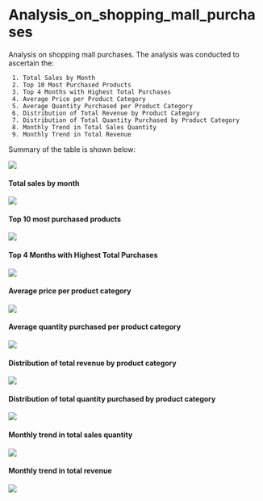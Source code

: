 # Analysis_on_shopping_mall_purchases
Analysis on shopping mall purchases. The analysis was conducted to ascertain the:

     1. Total Sales by Month
     2. Top 10 Most Purchased Products
     3. Top 4 Months with Highest Total Purchases
     4. Average Price per Product Category
     5. Average Quantity Purchased per Product Category
     6. Distribution of Total Revenue by Product Category
     7. Distribution of Total Quantity Purchased by Product Category
     8. Monthly Trend in Total Sales Quantity
     9. Monthly Trend in Total Revenue

Summary of the table is shown below:


![](https://github.com/JosephOfosu-Nkrumah/Analysis_on_shopping_mall_purchases/blob/main/Table.png)


#### Total sales by month

![](https://github.com/JosephOfosu-Nkrumah/Analysis_on_shopping_mall_purchases/blob/main/Total%20Sales%20by%20Month.png)


#### Top 10 most purchased products

![](https://github.com/JosephOfosu-Nkrumah/Analysis_on_shopping_mall_purchases/blob/main/Top%2010%20Most%20Purchased%20Products.png)


#### Top 4 Months with Highest Total Purchases

![](https://github.com/JosephOfosu-Nkrumah/Analysis_on_shopping_mall_purchases/blob/main/Top%204%20Months%20with%20Highest%20Total%20Purchases.png)


#### Average price per product category

![](https://github.com/JosephOfosu-Nkrumah/Analysis_on_shopping_mall_purchases/blob/main/Average%20Price%20per%20Product%20Category.png)


#### Average quantity purchased per product category

![](https://github.com/JosephOfosu-Nkrumah/Analysis_on_shopping_mall_purchases/blob/main/Average%20Quantity%20Purchased%20per%20Product%20Category.png)


#### Distribution of total revenue by product category

![](https://github.com/JosephOfosu-Nkrumah/Analysis_on_shopping_mall_purchases/blob/main/Distribution%20of%20Total%20Revenue%20by%20Product%20Category.png)


#### Distribution of total quantity purchased by product category

![](https://github.com/JosephOfosu-Nkrumah/Analysis_on_shopping_mall_purchases/blob/main/Distribution%20of%20Total%20Quantity%20Purchased%20by%20Product%20Category.png)


#### Monthly trend in total sales quantity

![](https://github.com/JosephOfosu-Nkrumah/Analysis_on_shopping_mall_purchases/blob/main/Monthly%20Trend%20in%20Total%20Sales%20Quantity.png)


#### Monthly trend in total revenue

![](https://github.com/JosephOfosu-Nkrumah/Analysis_on_shopping_mall_purchases/blob/main/Monthly%20Trend%20in%20Total%20Revenue.png)
